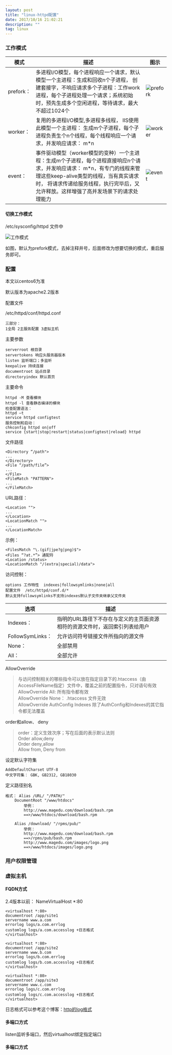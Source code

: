 ```yaml
---
layout: post
title: "linux-httpd配置"
date: 2017/10/16 21:02:21 
description: ""
tag: linux
--- 
```


### 工作模式 ###  

|模式|描述|图示|
|-|-|-|
|prefork：|多进程I/O模型，每个进程响应一个请求，默认模型一个主进程：生成和回收n个子进程， 创建套接字，不响应请求多个子进程：工作work进程，每个子进程处理一个请求；系统初始时，预先生成多个空闲进程，等待请求，最大不超过1024个|![prefork](http://52wcf.me/images/httpd/prefork.png)|
|worker：|复用的多进程I/O模型,多进程多线程， IIS使用此模型一个主进程： 生成m个子进程，每个子进程负责生个n个线程，每个线程响应一个请求，并发响应请求： m*n|![worker](http://52wcf.me/images/httpd/worker.png)|
|event：|事件驱动模型（worker模型的变种）一个主进程：生成m个子进程，每个进程直接响应n个请求，并发响应请求： m*n，有专门的线程来管理这些keep-alive类型的线程，当有真实请求时， 将请求传递给服务线程，执行完毕后，又允许释放。这样增强了高并发场景下的请求处理能力|![event](http://52wcf.me/images/httpd/event.png)|

#### 切换工作模式 ####

/etc/sysconfig/httpd 文件中

![工作模式](http://52wcf.me/images/httpd/工作模式.png)

如图，默认为prefork模式，去掉注释井号，后面修改为想要切换的模式，重启服务即可。

### 配置 ###

本文以centos6为准

默认版本为apache2.2版本

配置文件
	
/etc/httpd/conf/httpd.conf
 
	三部分：  
	1全局 2主服务配置 3虚拟主机  

主要参数

	serverroot 根目录  
	servertokens 响应头服务器版本  
	listen 监听端口；多监听  
	keepalive 持续连接  
	documentroot 站点目录  
	directoryindex 默认首页  

主要命令

	httpd -M 查看模块  
	httpd -l 查看静态编译的模块
	检查配置语法：
	httpd –t  
	service httpd configtest  
	服务控制和启动：  
	chkconfig httpd on|off  
	service {start|stop|restart|status|configtest|reload} httpd  
	

文件路径

	<Directory “/path">
	...
	</Directory>
	<File “/path/file”>
	...
	</File>
	<FileMatch "PATTERN">
	...
	</FileMatch>

URL路径：

	<Location "">
	...
	</Location>
	<LocationMatch "">
	...
	</LocationMatch>

示例：

	<FilesMatch "\.(gif|jpe?g|png)$">
	<Files “?at.*”> 通配符
	<Location /status>
	<LocationMatch "/(extra|special)/data">

访问控制：

	options 工作特性  indexes|followsymlinks|none|all  
	配置文件  /etc/httpd/conf.d/*
	默认支持followsymlinks不支持indexes默认子文件夹继承父文件夹  

|选项|描述|
|-|-|
|Indexes：|指明的URL路径下不存在与定义的主页面资源相符的资源文件时，返回索引列表给用户|
|FollowSymLinks：|允许访问符号链接文件所指向的源文件|
|None：|全部禁用|
|All： |全部允许|

AllowOverride
	
>与访问控制相关的哪些指令可以放在指定目录下的.htaccess（由AccessFileName指定）文件中，覆盖之前的配置指令，只对<directory>语句有效  
	AllowOverride All: 					所有指令都有效  
	AllowOverride None： .htaccess 		文件无效  
	AllowOverride AuthConfig Indexes 	除了AuthConfig和Indexes的其它指令都无法覆盖

order和allow、 deny

>order：定义生效次序；写在后面的表示默认法则  
Order allow,deny  
Order deny,allow  
Allow from, Deny from  

设定默认字符集

	AddDefaultCharset UTF-8
	中文字符集： GBK, GB2312, GB18030

定义路径别名

	格式： Alias /URL/ "/PATH/"
		DocumentRoot "/www/htdocs"
			举例：
			http://www.magedu.com/download/bash.rpm
			==>/www/htdocs/download/bash.rpm
		
		Alias /download/ "/rpms/pub/"
			举例：
			http://www.magedu.com/download/bash.rpm
			==>/rpms/pub/bash.rpm
			http://www.magedu.com/images/logo.png
			==>/www/htdocs/images/logo.png


### 用户权限管理 ###


### 虚拟主机 ###

#### FQDN方式 ####

2.4版本以前： NameVirtualHost *:80

	<virtualhost *:80>
	documentroot /app/site1
	servername www.a.com
	errorlog logs/a.com.errlog
	customlog logs/a.com.accesslog +日志格式
	</virtualhost>

	<virtualhost *:80>
	documentroot /app/site2
	servername www.b.com
	errorlog logs/b.com.errlog
	customlog logs/b.com.accesslog +日志格式
	</virtualhost>

	<virtualhost *:80>
	documentroot /app/site3
	servername www.c.com
	errorlog logs/c.com.errlog
	customlog logs/c.com.accesslog +日志格式
	</virtualhost>

日志格式可以参考这个博客：[http的log格式](http://52wcf.me/2017/10/http_log)

#### 多端口方式 ####

listen监听多端口，然后virtualhost绑定指定端口

#### 多端口方式 ####
